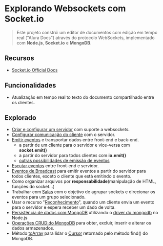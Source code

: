 # Explorando Websockets com Socket.io
> Este projeto constrói um editor de documentos com edição em tempo real ("Alura Docs") através do protocolo WebSockets, implementado com **Node.js**, **Socket.io** e **MongoDB**.

## Recursos
* [Socket.io Official Docs](https://socket.io/)

## Funcionalidades
* Atualização em tempo real to texto do documento compartilhado entre os clientes.

## Explorado
* [Criar e configurar um servidor](https://socket.io/docs/v3/server-installation/) com suporte a websockets.
* [Configurar comunicação do cliente](https://socket.io/docs/v3/client-installation/) com o servidor.
* [Emitir eventos](https://socket.io/docs/v3/emitting-events/) e transportar dados entre front-end e back-end.
    * a partir de um cliente para o servidor e vice-versa com **socket.emit()**
    * a partir do servidor para todos clientes com **io.emit()**
    * [outras possibilidades de emissão de eventos](https://socket.io/docs/v4/emit-cheatsheet/)
* [Escutar eventos](https://socket.io/docs/v3/listening-to-events/) entre front-end e servidor.
* [Eventos de Broadcast](https://socket.io/docs/v3/broadcasting-events/) para emitir eventos a partir do servidor para todos clientes, exceto o cliente que está emitindo o evento.
* Como organizar arquivos por __responsabilidade__(manipulação de HTML, funções do socket...)
* Trabalhar com [Salas](https://socket.io/docs/v3/rooms/) com o objetivo de agrupar sockets e direcionar os eventos para um grupo selecionado.
* Usar o recurso "[Reconhecimento](https://socket.io/docs/v4/emitting-events/#acknowledgements)", quando um cliente envia um evento para o servidor e espera receber um dado de volta.
* [Persistência de dados com MongoDB](https://www.mongodb.com/docs/drivers/node/current/) utilizando o [driver do mongodb](https://www.mongodb.com/docs/drivers/node/current/) no Node.js
* [Operações CRUD do MongoDB](https://www.mongodb.com/docs/drivers/node/current/fundamentals/crud/) para obter, excluir, inserir e alterar os dados armazenados.
* Método [toArray](https://developer.mozilla.org/en-US/docs/Web/JavaScript/Reference/Global_Objects/Iterator/toArray) para lidar o [Cursor](https://www.mongodb.com/docs/drivers/node/current/fundamentals/crud/read-operations/cursor/) retornado pelo método find() do MongoDB.
